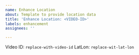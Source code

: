 ```yaml
---
name: Enhance Location
about: Template to provide location data
title: 'Enhance Location: <VIDEO-ID>'
labels: enhancement
assignees: ''

---
```


Video ID: `replace-with-video-id`
LatLon: `replace-wit-lat-lon`
